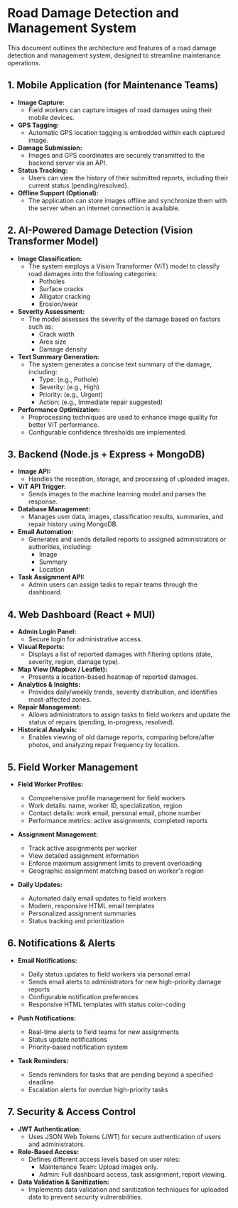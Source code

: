 # Road Damage Detection and Management System

This document outlines the architecture and features of a road damage detection and management system, designed to streamline maintenance operations.

## 1. Mobile Application (for Maintenance Teams)

* **Image Capture:**
    * Field workers can capture images of road damages using their mobile devices.
* **GPS Tagging:**
    * Automatic GPS location tagging is embedded within each captured image.
* **Damage Submission:**
    * Images and GPS coordinates are securely transmitted to the backend server via an API.
* **Status Tracking:**
    * Users can view the history of their submitted reports, including their current status (pending/resolved).
* **Offline Support (Optional):**
    * The application can store images offline and synchronize them with the server when an internet connection is available.

## 2. AI-Powered Damage Detection (Vision Transformer Model)

* **Image Classification:**
    * The system employs a Vision Transformer (ViT) model to classify road damages into the following categories:
        * Potholes
        * Surface cracks
        * Alligator cracking
        * Erosion/wear
* **Severity Assessment:**
    * The model assesses the severity of the damage based on factors such as:
        * Crack width
        * Area size
        * Damage density
* **Text Summary Generation:**
    * The system generates a concise text summary of the damage, including:
        * Type: (e.g., Pothole)
        * Severity: (e.g., High)
        * Priority: (e.g., Urgent)
        * Action: (e.g., Immediate repair suggested)
* **Performance Optimization:**
    * Preprocessing techniques are used to enhance image quality for better ViT performance.
    * Configurable confidence thresholds are implemented.

## 3. Backend (Node.js + Express + MongoDB)

* **Image API:**
    * Handles the reception, storage, and processing of uploaded images.
* **ViT API Trigger:**
    * Sends images to the machine learning model and parses the response.
* **Database Management:**
    * Manages user data, images, classification results, summaries, and repair history using MongoDB.
* **Email Automation:**
    * Generates and sends detailed reports to assigned administrators or authorities, including:
        * Image
        * Summary
        * Location
* **Task Assignment API:**
    * Admin users can assign tasks to repair teams through the dashboard.

## 4. Web Dashboard (React + MUI)

* **Admin Login Panel:**
    * Secure login for administrative access.
* **Visual Reports:**
    * Displays a list of reported damages with filtering options (date, severity, region, damage type).
* **Map View (Mapbox / Leaflet):**
    * Presents a location-based heatmap of reported damages.
* **Analytics & Insights:**
    * Provides daily/weekly trends, severity distribution, and identifies most-affected zones.
* **Repair Management:**
    * Allows administrators to assign tasks to field workers and update the status of repairs (pending, in-progress, resolved).
* **Historical Analysis:**
    * Enables viewing of old damage reports, comparing before/after photos, and analyzing repair frequency by location.

## 5. Field Worker Management

* **Field Worker Profiles:**
    * Comprehensive profile management for field workers
    * Work details: name, worker ID, specialization, region
    * Contact details: work email, personal email, phone number
    * Performance metrics: active assignments, completed reports

* **Assignment Management:**
    * Track active assignments per worker
    * View detailed assignment information
    * Enforce maximum assignment limits to prevent overloading
    * Geographic assignment matching based on worker's region

* **Daily Updates:**
    * Automated daily email updates to field workers
    * Modern, responsive HTML email templates
    * Personalized assignment summaries
    * Status tracking and prioritization

## 6. Notifications & Alerts

* **Email Notifications:**
    * Daily status updates to field workers via personal email
    * Sends email alerts to administrators for new high-priority damage reports
    * Configurable notification preferences
    * Responsive HTML templates with status color-coding

* **Push Notifications:**
    * Real-time alerts to field teams for new assignments
    * Status update notifications
    * Priority-based notification system

* **Task Reminders:**
    * Sends reminders for tasks that are pending beyond a specified deadline
    * Escalation alerts for overdue high-priority tasks

## 7. Security & Access Control

* **JWT Authentication:**
    * Uses JSON Web Tokens (JWT) for secure authentication of users and administrators.
* **Role-Based Access:**
    * Defines different access levels based on user roles:
        * Maintenance Team: Upload images only.
        * Admin: Full dashboard access, task assignment, report viewing.
* **Data Validation & Sanitization:**
    * Implements data validation and sanitization techniques for uploaded data to prevent security vulnerabilities.